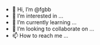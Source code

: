 - 👋 Hi, I’m @fgbb
- 👀 I’m interested in ...
- 🌱 I’m currently learning ...
- 💞️ I’m looking to collaborate on ...
- 📫 How to reach me ...

<!---
fgbb/fgbb is a ✨ special ✨ repository because its `README.md` (this file) appears on your GitHub profile.
You can click the Preview link to take a look at your changes.
--->
